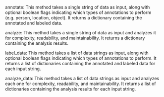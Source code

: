 annotate: This method takes a single string of data as input, along with optional boolean flags indicating which types of annotations to perform (e.g. person, location, object). It returns a dictionary containing the annotated and labeled data.

analyze: This method takes a single string of data as input and analyzes it for complexity, readability, and maintainability. It returns a dictionary containing the analysis results.

label_data: This method takes a list of data strings as input, along with optional boolean flags indicating which types of annotations to perform. It returns a list of dictionaries containing the annotated and labeled data for each input string.

analyze_data: This method takes a list of data strings as input and analyzes each one for complexity, readability, and maintainability. It returns a list of dictionaries containing the analysis results for each input string.
